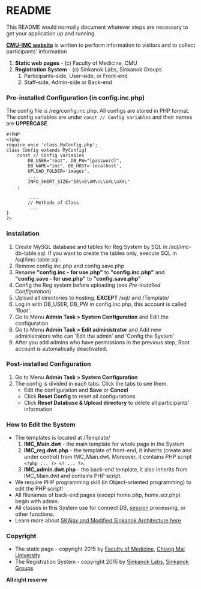 # README #

This README would normally document whatever steps are necessary to get your application up and running.

**[CMU-IMC website](http://cmu-imc.med.cmu.ac.th/)** is written to perform information to visitors and to collect participants' information

1. **Static web pages** - (c) Faculty of Medicine, CMU
2. **Registration System** - (c) Sinkanok Labs, Sinkanok Groups
    1. Participants-side, User-side, or Front-end
    2. Staff-side, Admin-side or Back-end

### Pre-installed Configuration (in config.inc.php) ###

The config file is /reg/config.inc.php. All configs are stored in PHP format. The config variables are under `const // Config variables` and their names are **UPPERCASE**.

```
#!PHP
<?php
require_once 'class.MyConfig.php';
class Config extends MyConfig{
	const // Config variables
		DB_USER="root", DB_PW="[password]",
		DB_NAME="imc", DB_HOST='localhost',
		UPLOAD_FOLDER='images',
		....
		INFO_SHIRT_SIZE="SS\nS\nM\nL\nXL\nXXL"
	;

        ....
        // Methods of Class
        ....
}
?>
```


### Installation ###

1. Create MySQL database and tables for Reg System by SQL in /sql/imc-db-table.sql. If you want to create the tables only, execute SQL in /sql/imc-table.sql.
2. Remove config.inc.php and config.save.php
3. Rename **"config.inc - for use.php"** to **"config.inc.php"** and **"config.save - for use.php"** to **"config.save.php"**
4. Config the Reg system before uploading (see *Pre-installed Configuration*)
5. Upload all directories to hosting. **EXCEPT** /sql/ and /Template/
6. Log in with DB_USER, DB_PW in config.inc.php, this account is called *'Root'*.
7. Go to Menu **Admin Task > System Configuration** and Edit the configuration
8. Go to Menu **Admin Task > Edit administrator** and Add new administrators who can 'Edit the admin' and 'Config the System'
9. After you add admins who have permissions in the previous step, Root account is automatically deactivated.

### Post-installed Configuration ###

1. Go to Menu **Admin Task > System Configuration**
2. The config is divided in each tabs. Click the tabs to see them.
    * Edit the configuration and **Save** or **Cancel**
    * Click **Reset Config** to reset all configurations
    * Click **Reset Database & Upload directory** to delete all participants' information

### How to Edit the System ###

* The templates is located at /Template/
    1. **IMC_Main.dwt** - the main template for whole page in the System
    2. **IMC_reg.dwt.php** - the template of front-end, it inherits (create and under control) from IMC_Main.dwt. Moreover, it contains PHP script `<?php ... ?> <? ... ?>`.
    3. **IMC_admin.dwt.php** - the back-end template, it also inherits from IMC_Main.dwt and contains PHP script.
* We require PHP programming skill (in Object-oriented programming) to edit the PHP script!
* All filenames of back-end pages (except home.php, home.scr.php) begin with admin.
* All classes in this System use for connect DB, [session](http://php.net/manual/en/intro.session.php) processing, or other functions.
* Learn more about [SKAjax and Modified Sinkanok Architecture here](http://labs.sinkanok.com/)

### Copyright ###

* The static page - copyright 2015 by [Faculty of Medicine](http://www.med.cmu.ac.th/), [Chiang Mai University](http://cmu.ac.th/)
* The Registration System - copyright 2015 by [Sinkanok Labs](http://labs.sinkanok.com), [Sinkanok Groups](http://sinkanok.com)

**All right reserve**
